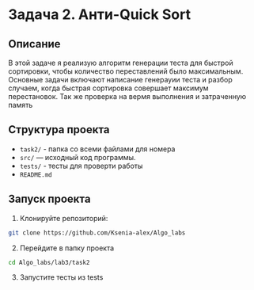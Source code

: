 # Задача 2. Анти-Quick Sort

## Описание
В этой задаче я реализую алгоритм генерации теста для быстрой сортировки, чтобы количество переставлений было максимальным.
Основные задачи включают написание генерауии теста и разбор случаем, когда быстрая сортировка совершает максимум перестановок.
Так же проверка на вермя выполнения и затраченную память

## Структура проекта
- `task2/` - папка со всеми файлами для номера
- `src/` — исходный код программы.
- `tests/` - тесты для проверти работы
- `README.md`


## Запуск проекта
1. Клонируйте репозиторий:
```bash
git clone https://github.com/Ksenia-alex/Algo_labs
```

2. Перейдите в папку проекта
```bash
cd Algo_labs/lab3/task2
```

3. Запустите тесты из tests
